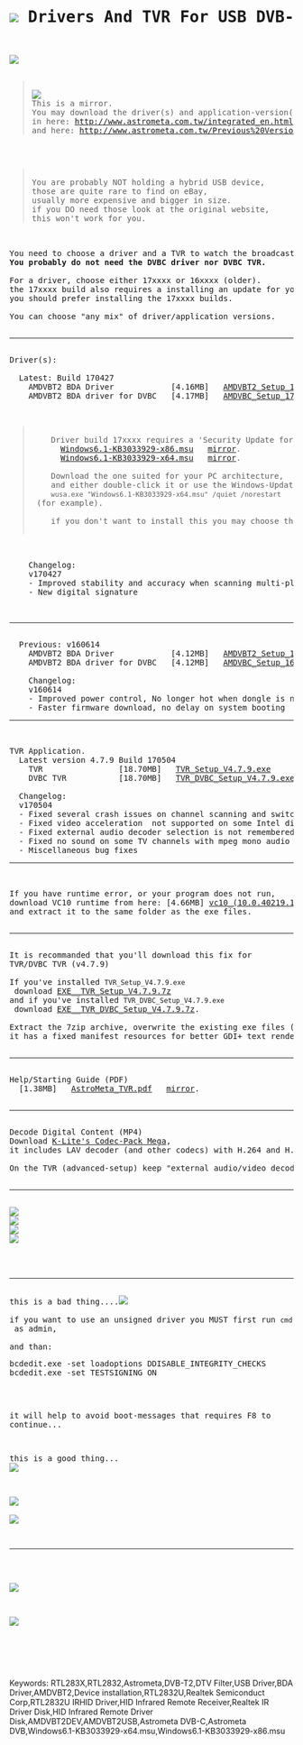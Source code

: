 <pre>
<h1><img src="resources/icon.png"/> Drivers And TVR For USB DVB-T/T2/C+FM+DAB</h1>

<img src="resources/image_1.jpg"/>

<blockquote>
<img src="resources/logo.png"/>
This is a mirror.
You may download the driver(s) and application-version(s)
in here: <a href="http://www.astrometa.com.tw/integrated_en.html">http://www.astrometa.com.tw/integrated_en.html</a>
and here: <a href="http://www.astrometa.com.tw/Previous%20Versions.html">http://www.astrometa.com.tw/Previous%20Versions.html</a>
</blockquote>

<blockquote>
You are probably NOT holding a hybrid USB device,
those are quite rare to find on eBay,
usually more expensive and bigger in size.
if you DO need those look at the original website, 
this won't work for you.
</blockquote>

You need to choose a driver and a TVR to watch the broadcast itself,
<strong>You probably do not need the DVBC driver nor DVBC TVR.</strong>

For a driver, choose either 17xxxx or 16xxxx (older).
the 17xxxx build also requires a installing an update for your Windows,
you should prefer installing the 17xxxx builds.

You can choose "any mix" of driver/application versions.

<hr/>
Driver(s):

  Latest: Build 170427
    AMDVBT2 BDA Driver            [4.16MB] &nbsp; <a href="https://raw.githubusercontent.com/eladkarako/DBV-T2/master/resources/AMDVBT2_Setup_170427.exe">AMDVBT2_Setup_170427.exe</a> &nbsp; <a href="https://www.dropbox.com/s/ffckhetzp3vmjio/AMDVBT2_Setup_170427.exe?dl=0">mirror</a>.
    AMDVBT2 BDA driver for DVBC   [4.17MB] &nbsp; <a href="https://raw.githubusercontent.com/eladkarako/DBV-T2/master/resources/AMDVBC_Setup_170427.exe" >AMDVBC_Setup_170427.exe</a> &nbsp;   <a href="https://www.dropbox.com/s/g7ckkst7gib86sc/AMDVBC_Setup_170427.exe?dl=0">mirror</a>.

    <blockquote>
    Driver build 17xxxx requires a 'Security Update for Windows 7 (KB3033929)' which <a href="https://technet.microsoft.com/en-us/library/security/3033929.aspx">adds SHA-2 code signing support</a> for drivers.
      <a href="https://raw.githubusercontent.com/eladkarako/DBV-T2/master/resources/Windows6.1-KB3033929-x86.msu">Windows6.1-KB3033929-x86.msu</a> &nbsp; <a href="https://www.microsoft.com/en-us/download/details.aspx?id=46148">mirror</a>.
      <a href="https://raw.githubusercontent.com/eladkarako/DBV-T2/master/resources/Windows6.1-KB3033929-x64.msu">Windows6.1-KB3033929-x64.msu</a> &nbsp; <a href="https://www.microsoft.com/en-us/download/details.aspx?id=46078">mirror</a>.
    
    Download the one suited for your PC architecture,
    and either double-click it or use the Windows-Update Installer:
    <code>wusa.exe "Windows6.1-KB3033929-x64.msu" /quiet /norestart</code> (for example).
    
    if you don't want to install this you may choose the previous version 16xxxx below.
    </blockquote>

    Changelog:
    v170427
    - Improved stability and accuracy when scanning multi-plp channels
    - New digital signature
    
  <hr/>
  Previous: v160614
    AMDVBT2 BDA Driver            [4.12MB] &nbsp; <a href="https://raw.githubusercontent.com/eladkarako/DBV-T2/master/resources/AMDVBT2_Setup_160614.exe">AMDVBT2_Setup_160614.exe</a> &nbsp; <a href="https://www.dropbox.com/s/l03q4r96i520h0i/AMDVBT2_Setup_160614.exe?dl=0">mirror</a>.
    AMDVBT2 BDA driver for DVBC   [4.12MB] &nbsp; <a href="https://raw.githubusercontent.com/eladkarako/DBV-T2/master/resources/AMDVBC_Setup_160614.exe">AMDVBC_Setup_160614.exe</a> &nbsp;    <a href="https://www.dropbox.com/s/y2e59xh8wfx0tu5/AMDVBC_Setup_160614.exe?dl=0">mirror</a>.

    Changelog:
    v160614
    - Improved power control, No longer hot when dongle is not in use
    - Faster firmware download, no delay on system booting
<hr/>

TVR Application.
  Latest version 4.7.9 Build 170504
    TVR                [18.70MB] &nbsp; <a href="https://raw.githubusercontent.com/eladkarako/DBV-T2/master/resources/TVR_Setup_V4.7.9.exe">TVR_Setup_V4.7.9.exe</a> &nbsp;      <a href="https://www.dropbox.com/s/3t1b4jm4r6uxydp/TVR_Setup_V4.7.9.exe?dl=0">mirror</a>.
    DVBC TVR           [18.70MB] &nbsp; <a href="https://raw.githubusercontent.com/eladkarako/DBV-T2/master/resources/TVR_DVBC_Setup_V4.7.9.exe">TVR_DVBC_Setup_V4.7.9.exe</a> &nbsp; <a href="https://www.dropbox.com/s/cy823cnthstyg8e/TVR_DVBC_Setup_V4.7.9.exe?dl=0">mirror</a>.

  Changelog:
  v170504
  - Fixed several crash issues on channel scanning and switching
  - Fixed video acceleration  not supported on some Intel display cards
  - Fixed external audio decoder selection is not remembered on exit (ex. Auto)
  - Fixed no sound on some TV channels with mpeg mono audio
  - Miscellaneous bug fixes
<hr/>

If you have runtime error, or your program does not run,
download VC10 runtime from here: [4.66MB] <a href="https://github.com/eladkarako/vc-archive/raw/master/archives/vc10_(10.0.40219.1)_2010_x86.7z">vc10_(10.0.40219.1)_2010_x86.7z</a>
and extract it to the same folder as the exe files.

<hr/>
It is recommanded that you'll download this fix for 
TVR/DVBC TVR (v4.7.9)

If you've installed <code>TVR_Setup_V4.7.9.exe</code> download <a href="https://raw.githubusercontent.com/eladkarako/DBV-T2/master/resources/EXE__TVR_Setup_V4.7.9.7z">EXE__TVR_Setup_V4.7.9.7z</a>
and if you've installed <code>TVR_DVBC_Setup_V4.7.9.exe</code> download <a href="https://raw.githubusercontent.com/eladkarako/DBV-T2/master/resources/EXE__TVR_DVBC_Setup_V4.7.9.7z">EXE__TVR_DVBC_Setup_V4.7.9.7z</a>.

Extract the 7zip archive, overwrite the existing exe files (TVRplayer.exe, RC.exe, DVBC-TVR.exe)
it has a fixed manifest resources for better GDI+ text rendering, high-DPI screens and Windows10 support.

<hr/>
Help/Starting Guide (PDF)
  [1.38MB] &nbsp; <a href="https://raw.githubusercontent.com/eladkarako/DBV-T2/master/resources/AstroMeta_TVR.pdf">AstroMeta_TVR.pdf</a> &nbsp; <a href="http://www.astrometa.com.tw/Files/AstroMeta%20TVR.pdf">mirror</a>.

<hr/>
Decode Digital Content (MP4)
Download <a href="http://www.codecguide.com/download_k-lite_codec_pack_mega.htm">K-Lite's Codec-Pack Mega</a>,
it includes LAV decoder (and other codecs) with H.264 and H.265 support.

On the TVR (advanced-setup) keep "external audio/video decoder" to "auto".

<hr/>
<img src="resources/image_2.jpg"/>
<img src="resources/image_3.jpg"/>
<img src="resources/image_4.jpg"/>
<img src="resources/image_5.jpg"/>

<br/>
<hr/>
this is a bad thing....<img src="/resources/bad_driver.jpg"/><br/>
if you want to use an unsigned driver you MUST first run <code>cmd</code> as admin,<br/>
and than:
<pre>
bcdedit.exe -set loadoptions DDISABLE_INTEGRITY_CHECKS
bcdedit.exe -set TESTSIGNING ON
</pre>
it will help to avoid boot-messages that requires F8 to continue...


this is a good thing... <img src="/resources/good_driver1.jpg"/><br/>

<img src="/resources/after_driver_devices.jpg"/><br/>
<img src="/resources/driver_install.jpg"/><br/>

<hr/>

<img src="/resources/video_decoder_needs_an_update_or_scrambled_input.jpg"/><br/>

<img src="/resources/disable_video_acceleration_might_help_with_invalid_picture.jpg"/><br/>

<br/>
</pre>
<br/>
Keywords:
RTL283X,RTL2832,Astrometa,DVB-T2,DTV Filter,USB Driver,BDA Driver,AMDVBT2,Device installation,RTL2832U,Realtek Semiconduct Corp,RTL2832U IRHID Driver,HID Infrared Remote Receiver,Realtek IR Driver Disk,HID Infrared Remote Driver Disk,AMDVBT2DEV,AMDVBT2USB,Astrometa DVB-C,Astrometa DVB,Windows6.1-KB3033929-x64.msu,Windows6.1-KB3033929-x86.msu
